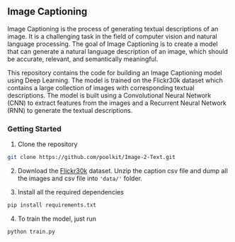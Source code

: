 ## Image Captioning
Image Captioning is the process of generating textual descriptions of an image. It is a challenging task in the field of computer vision and natural language processing. The goal of Image Captioning is to create a model that can generate a natural language description of an image, which should be accurate, relevant, and semantically meaningful.

This repository contains the code for building an Image Captioning model using Deep Learning. The model is trained on the Flickr30k dataset which contains a large collection of images with corresponding textual descriptions. The model is built using a Convolutional Neural Network (CNN) to extract features from the images and a Recurrent Neural Network (RNN) to generate the textual descriptions.

### Getting Started
1. Clone the repository

```sh
git clone https://github.com/poolkit/Image-2-Text.git
```

2. Download the [Flickr30k](https://www.kaggle.com/datasets/hsankesara/flickr-image-dataset) dataset. Unzip the caption csv file and dump all the images and csv file into ``'data/'`` folder.

3. Install all the required dependencies

```sh
pip install requirements.txt
```

4. To train the model, just run

```sh
python train.py
```
